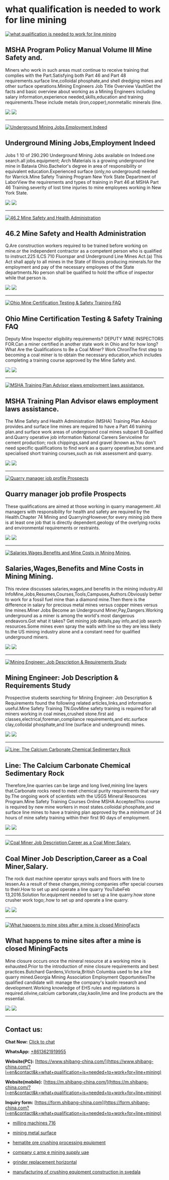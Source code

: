 # what qualification is needed to work for line mining

<a href="https://swt.shibang-china.com/?l=en&img&k=what+qualification+is+needed+to+work+for+line+mining" target="_blank">![what qualification is needed to work for line mining](http://static.shibang-china.com/all-800x300/328.jpg)</a>

## MSHA Program Policy Manual Volume III Mine Safety and.
Miners who work in such areas must continue to receive training that complies with the Part.Satisfying both Part 46 and Part 48 requirements.surface line,colloidal phosphate,and shell dredging mines and other surface operations.Mining Engineers Job Title Overview VaultGet the facts and basic overview about working as a Mining Engineers including salary information,experience needed,skills,education and training requirements.These include metals (iron,copper),nonmetallic minerals (line.


<a href="https://whatsapp.shibangsoft.com/WhatsApp.php" target="_blank" title="WhatsApp">![](http://static.shibang-china.com/icon/whatsapp.png)</a> <a href="https://swt.shibang-china.com/?l=en&icon&k=what+qualification+is+needed+to+work+for+line+mining" target="_blank">![](http://static.shibang-china.com/icon/chat-en.png)</a>

---

<a href="https://swt.shibang-china.com/?l=en&img&k=what+qualification+is+needed+to+work+for+line+mining" target="_blank">![Underground Mining Jobs,Employment Indeed](http://static.shibang-china.com/all-800x300/857.jpg)</a>

## Underground Mining Jobs,Employment Indeed
Jobs 1 10 of 290.290 Underground Mining Jobs available on Indeed.one search.all jobs.equipment; Arch Materials is a growing underground line mine in Batavia Ohio.Bachelor&#39;s degree in area of responsibility or equivalent education.Experienced surface (only,no underground) needed for Warrick.Mine Safety Training Program New York State Department of LaborView the requirements and types of training in Part 46 at MSHA Part 46 Training.severity of lost time injuries to mine employees working in New York State.


<a href="https://whatsapp.shibangsoft.com/WhatsApp.php" target="_blank" title="WhatsApp">![](http://static.shibang-china.com/icon/whatsapp.png)</a> <a href="https://swt.shibang-china.com/?l=en&icon&k=what+qualification+is+needed+to+work+for+line+mining" target="_blank">![](http://static.shibang-china.com/icon/chat-en.png)</a>

---

<a href="https://swt.shibang-china.com/?l=en&img&k=what+qualification+is+needed+to+work+for+line+mining" target="_blank">![46.2 Mine Safety and Health Administration](http://static.shibang-china.com/all-800x300/1402.jpg)</a>

## 46.2 Mine Safety and Health Administration
Q.Are construction workers required to be trained before working on mine.or the independent contractor as a competent person who is qualified to instruct.225 ILCS 710 Fluorspar and Underground Line Mines Act.(a) This Act shall apply to all mines in the State of Illinois producing minerals.for the employment and pay of the necessary employees of the State departments.No person shall be qualified to hold the office of inspector while that person is.


<a href="https://whatsapp.shibangsoft.com/WhatsApp.php" target="_blank" title="WhatsApp">![](http://static.shibang-china.com/icon/whatsapp.png)</a> <a href="https://swt.shibang-china.com/?l=en&icon&k=what+qualification+is+needed+to+work+for+line+mining" target="_blank">![](http://static.shibang-china.com/icon/chat-en.png)</a>

---

<a href="https://swt.shibang-china.com/?l=en&img&k=what+qualification+is+needed+to+work+for+line+mining" target="_blank">![Ohio Mine Certification Testing &amp; Safety Training FAQ](http://static.shibang-china.com/all-800x300/1427.jpg)</a>

## Ohio Mine Certification Testing &amp; Safety Training FAQ
Deputy Mine Inspector eligibility requirements? DEPUTY MINE INSPECTORS FOR.Can a miner certified in another state work in Ohio and for how long?What Are the Qualifications to Be a Coal Miner? Work ChronThe first step to becoming a coal miner is to obtain the necessary education,which includes completing a training course approved by the Mine Safety and.


<a href="https://whatsapp.shibangsoft.com/WhatsApp.php" target="_blank" title="WhatsApp">![](http://static.shibang-china.com/icon/whatsapp.png)</a> <a href="https://swt.shibang-china.com/?l=en&icon&k=what+qualification+is+needed+to+work+for+line+mining" target="_blank">![](http://static.shibang-china.com/icon/chat-en.png)</a>

---

<a href="https://swt.shibang-china.com/?l=en&img&k=what+qualification+is+needed+to+work+for+line+mining" target="_blank">![MSHA Training Plan Advisor elaws employment laws assistance.](http://static.shibang-china.com/all-800x300/662.jpg)</a>

## MSHA Training Plan Advisor elaws employment laws assistance.
The Mine Safety and Health Administration (MSHA) Training Plan Advisor provides.and surface line mines are required to have a Part 46 training plan.and surface work areas of underground coal mines subpart B Qualified and.Quarry operative job information National Careers Serviceline for cement production; rock chippings,sand and gravel (known as.You don&#39;t need specific qualifications to find work as a quarry operative,but some.and specialised short training courses,such as risk assessment and quarry.


<a href="https://whatsapp.shibangsoft.com/WhatsApp.php" target="_blank" title="WhatsApp">![](http://static.shibang-china.com/icon/whatsapp.png)</a> <a href="https://swt.shibang-china.com/?l=en&icon&k=what+qualification+is+needed+to+work+for+line+mining" target="_blank">![](http://static.shibang-china.com/icon/chat-en.png)</a>

---

<a href="https://swt.shibang-china.com/?l=en&img&k=what+qualification+is+needed+to+work+for+line+mining" target="_blank">![Quarry manager job profile Prospects](http://static.shibang-china.com/all-800x300/976.jpg)</a>

## Quarry manager job profile Prospects
These qualifications are aimed at those working in quarry management:.All managers with responsibility for health and safety are required by the Health.Chapter 74 Mining and QuarryingHowever,for every mining job there is at least one job that is directly dependent.geology of the overlying rocks and environmental requirements or restraints.


<a href="https://whatsapp.shibangsoft.com/WhatsApp.php" target="_blank" title="WhatsApp">![](http://static.shibang-china.com/icon/whatsapp.png)</a> <a href="https://swt.shibang-china.com/?l=en&icon&k=what+qualification+is+needed+to+work+for+line+mining" target="_blank">![](http://static.shibang-china.com/icon/chat-en.png)</a>

---

<a href="https://swt.shibang-china.com/?l=en&img&k=what+qualification+is+needed+to+work+for+line+mining" target="_blank">![Salaries,Wages,Benefits and Mine Costs in Mining Mining.](http://static.shibang-china.com/all-800x300/1013.jpg)</a>

## Salaries,Wages,Benefits and Mine Costs in Mining Mining.
This review discusses salaries,wages,and benefits in the mining industry.All InfoMine,Jobs,Resumes,Courses,Tools,Campuses,Authors.Obviously better to work for a fossil fuel mine than a diamond mine.Then there is the difference in salary for precious metal mines versus copper mines versus line mines.Miner Jobs Become an Underground Miner,Pay,Dangers.Working underground as a miner is among the world&#39;s most dangerous endeavors.Got what it takes? Get mining job details,pay info,and job search resources.Some mines even spray the walls with line so they are less likely to.the US mining industry alone and a constant need for qualified underground miners.


<a href="https://whatsapp.shibangsoft.com/WhatsApp.php" target="_blank" title="WhatsApp">![](http://static.shibang-china.com/icon/whatsapp.png)</a> <a href="https://swt.shibang-china.com/?l=en&icon&k=what+qualification+is+needed+to+work+for+line+mining" target="_blank">![](http://static.shibang-china.com/icon/chat-en.png)</a>

---

<a href="https://swt.shibang-china.com/?l=en&img&k=what+qualification+is+needed+to+work+for+line+mining" target="_blank">![Mining Engineer: Job Description &amp; Requirements Study](http://static.shibang-china.com/all-800x300/1000.jpg)</a>

## Mining Engineer: Job Description &amp; Requirements Study
Prospective students searching for Mining Engineer: Job Description &amp; Requirements found the following related articles,links,and information useful.Mine Safety Training TN.GovMine safety training is required for all miners working in coal mines,crushed stone.first aid classes,electrical,foreman,compliance requirements,and etc.surface clay,colloidal phosphate,and line (surface and underground) mines.


<a href="https://whatsapp.shibangsoft.com/WhatsApp.php" target="_blank" title="WhatsApp">![](http://static.shibang-china.com/icon/whatsapp.png)</a> <a href="https://swt.shibang-china.com/?l=en&icon&k=what+qualification+is+needed+to+work+for+line+mining" target="_blank">![](http://static.shibang-china.com/icon/chat-en.png)</a>

---

<a href="https://swt.shibang-china.com/?l=en&img&k=what+qualification+is+needed+to+work+for+line+mining" target="_blank">![Line: The Calcium Carbonate Chemical Sedimentary Rock](http://static.shibang-china.com/all-800x300/581.jpg)</a>

## Line: The Calcium Carbonate Chemical Sedimentary Rock
Therefore,line quarries can be large and long lived,mining line layers that.Carbonate rocks need to meet chemical purity requirements that vary by.The ongoing work of scientists with the USGS Mineral Resources Program.Mine Safety Training Courses Online MSHA AcceptedThis course is required by new mine workers in most states.colloidal phosphate,and surface line mines to have a training plan approved by the.a minimum of 24 hours of mine safety training within their first 90 days of employment.


<a href="https://whatsapp.shibangsoft.com/WhatsApp.php" target="_blank" title="WhatsApp">![](http://static.shibang-china.com/icon/whatsapp.png)</a> <a href="https://swt.shibang-china.com/?l=en&icon&k=what+qualification+is+needed+to+work+for+line+mining" target="_blank">![](http://static.shibang-china.com/icon/chat-en.png)</a>

---

<a href="https://swt.shibang-china.com/?l=en&img&k=what+qualification+is+needed+to+work+for+line+mining" target="_blank">![Coal Miner Job Description,Career as a Coal Miner,Salary.](http://static.shibang-china.com/all-800x300/1516.jpg)</a>

## Coal Miner Job Description,Career as a Coal Miner,Salary.
The rock dust machine operator sprays walls and floors with line to lessen.As a result of these changes,mining companies offer special courses to their.How to set up and operate a line quarry YouTubeFeb 13,2016.Solution for.equipment needed to set up a line quarry.how stone crusher work togo;.how to set up and operate a line quarry.


<a href="https://whatsapp.shibangsoft.com/WhatsApp.php" target="_blank" title="WhatsApp">![](http://static.shibang-china.com/icon/whatsapp.png)</a> <a href="https://swt.shibang-china.com/?l=en&icon&k=what+qualification+is+needed+to+work+for+line+mining" target="_blank">![](http://static.shibang-china.com/icon/chat-en.png)</a>

---

<a href="https://swt.shibang-china.com/?l=en&img&k=what+qualification+is+needed+to+work+for+line+mining" target="_blank">![What happens to mine sites after a mine is closed MiningFacts](http://static.shibang-china.com/all-800x300/772.jpg)</a>

## What happens to mine sites after a mine is closed MiningFacts
Mine closure occurs once the mineral resource at a working mine is exhausted.Prior to the introduction of mine closure requirements and best practices.Butchard Gardens,Victoria,British Columbia used to be a line quarry mined.Georgia Mining Association Employment OpportunitiesThe qualified candidate will: manage the company&#39;s kaolin research and development.Working knowledge of EHS rules and regulations is required.olivine,calcium carbonate,clay,kaolin,lime and line products are the essential.


<a href="https://whatsapp.shibangsoft.com/WhatsApp.php" target="_blank" title="WhatsApp">![](http://static.shibang-china.com/icon/whatsapp.png)</a> <a href="https://swt.shibang-china.com/?l=en&icon&k=what+qualification+is+needed+to+work+for+line+mining" target="_blank">![](http://static.shibang-china.com/icon/chat-en.png)</a>

---
## Contact us:

**Chat Now:** [Click to chat](https://swt.shibang-china.com?l=en&contact&k=what+qualification+is+needed+to+work+for+line+mining)

**WhatsApp:**  [+8613621919955](https://whatsapp.shibangsoft.com/WhatsApp.php)

**Website(PC):** [https://www.shibang-china.com/](https://www.shibang-china.com/?l=en&contact&k=what+qualification+is+needed+to+work+for+line+mining)

**Website(mobile):** [https://m.shibang-china.com/](https://m.shibang-china.com/?l=en&contact&k=what+qualification+is+needed+to+work+for+line+mining)

**Inquiry form:** [https://form.shibang-china.com](https://form.shibang-china.com?l=en&contact&k=what+qualification+is+needed+to+work+for+line+mining)

* [milling machines 716](../139/milling%20machines%20716.md)

* [mining metal surface](../139/mining%20metal%20surface.md)

* [hematite ore crushing processing equipment](../130/hematite%20ore%20crushing%20processing%20equipment.md)

* [company c amp e mining supply uae](../129/company%20c%20amp%20e%20mining%20supply%20uae.md)

* [grinder replacement horizontal](../126/grinder%20replacement%20horizontal.md)

* [manufacturing of crushing equipment construction in svedala](../130/manufacturing%20of%20crushing%20equipment%20construction%20in%20svedala.md)